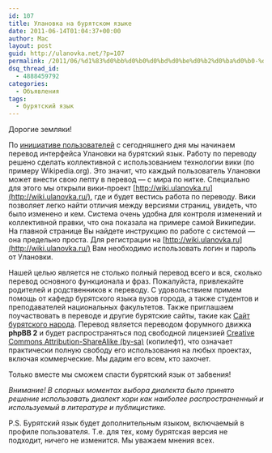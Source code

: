 ```yaml
---
id: 107
title: Улановка на бурятском языке
date: 2011-06-14T01:04:37+00:00
author: Mac
layout: post
guid: http://ulanovka.net/?p=107
permalink: /2011/06/%d1%83%d0%bb%d0%b0%d0%bd%d0%be%d0%b2%d0%ba%d0%b0-%d0%bd%d0%b0-%d0%b1%d1%83%d1%80%d1%8f%d1%82%d1%81%d0%ba%d0%be%d0%bc-%d1%8f%d0%b7%d1%8b%d0%ba%d0%b5/
dsq_thread_id:
  - 4888459792
categories:
  - Объявления
tags:
  - бурятский язык
---
```

Дорогие земляки!

По [инициативе пользователей](http://ulanovka.ru/forum/viewtopic.php?t=205820) с сегодняшнего дня мы начинаем перевод интерфейса Улановки на бурятский язык. Работу по переводу решено сделать коллективной с использованием технологии вики (по примеру Wikipedia.org). Это значит, что каждый пользователь Улановки может внести свою лепту в перевод &#8212; с мира по нитке. Специально для этого мы открыли вики-проект [http://wiki.ulanovka.ru](http://wiki.ulanovka.ru/), где и будет вестись работа по переводу. Вики позволяет легко найти отличия между версиями страниц, увидеть, что было изменено и кем. Система очень удобна для контроля изменений и коллективной правки, что она показала на примере самой Википедии. На главной странице Вы найдете инструкцию по работе с системой &#8212; она предельно проста. Для регистрации на [http://wiki.ulanovka.ru](http://wiki.ulanovka.ru/) Вам необходимо использовать логин и пароль от Улановки.

Нашей целью является не столько полный перевод всего и вся, сколько перевод основного функционала и фраз. Пожалуйста, привлекайте родителей и родственников к переводу. С удовольствием примем помощь от кафедр бурятского языка вузов города, а также студентов и преподавателей национальных факультетов. Также приглашаем поучаствовать в переводе и другие бурятские сайты, такие как [Сайт бурятского народа](http://buryatia.org/). Перевод является переводом форумного движка **phpBB 2** и будет распространяться под свободной лицензией [Creative Commons Attribution-ShareAlike (by-sa)](http://creativecommons.org/licenses/by-sa/3.0/deed.ru) (копилефт), что означает практически полную свободу его использования на любых проектах, включая коммерческие. Мы дадим его всем, кто захочет.

<div>
  Только вместе мы сможем спасти бурятский язык от забвения!
</div>

_Внимание! В спорных моментах выбора диалекта было принято решение использовать диалект хори как наиболее распространенный и используемый в литературе и публицистике._

P.S. Бурятский язык будет дополнительным языком, включаемый в профиле пользователя. Т.е. для тех, кому бурятская версия не подходит, ничего не изменится. Мы уважаем мнения всех.